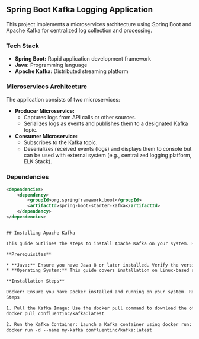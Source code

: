 ## Spring Boot Kafka Logging Application

This project implements a microservices architecture using Spring Boot and Apache Kafka for centralized log collection and processing.

### Tech Stack

* **Spring Boot:** Rapid application development framework
* **Java:** Programming language
* **Apache Kafka:** Distributed streaming platform

### Microservices Architecture

The application consists of two microservices:

* **Producer Microservice:**
    * Captures logs from API calls or other sources.
    * Serializes logs as events and publishes them to a designated Kafka topic.
* **Consumer Microservice:**
    * Subscribes to the Kafka topic.
    * Deserializes received events (logs) and displays them to console but can be used with external system (e.g., centralized logging platform, ELK Stack).

### Dependencies

```xml
<dependencies>
    <dependency>
        <groupId>org.springframework.boot</groupId>
        <artifactId>spring-boot-starter-kafka</artifactId>
    </dependency>
</dependencies>


## Installing Apache Kafka

This guide outlines the steps to install Apache Kafka on your system. Here, we'll focus on a single-node installation for development or testing purposes. For production deployments, consider a distributed setup with multiple brokers and ZooKeeper nodes.

**Prerequisites**

* **Java:** Ensure you have Java 8 or later installed. Verify the version using `java -version` in your terminal. If not installed, download and install the Java Development Kit (JDK) from the official website: [https://www.oracle.com/java/technologies/downloads/](https://www.oracle.com/java/technologies/downloads/).
* **Operating System:** This guide covers installation on Linux-based systems (Ubuntu, Debian, etc.). For other operating systems, refer to the official Kafka documentation: [https://kafka.apache.org/quickstart](https://kafka.apache.org/quickstart)

**Installation Steps**

Docker: Ensure you have Docker installed and running on your system. Refer to the official Docker documentation for installation instructions: https://docs.docker.com/engine/install/
Steps

1. Pull the Kafka Image: Use the docker pull command to download the official Kafka image from Docker Hub:
docker pull confluentinc/kafka:latest

2. Run the Kafka Container: Launch a Kafka container using docker run:
docker run -d --name my-kafka confluentinc/kafka:latest


